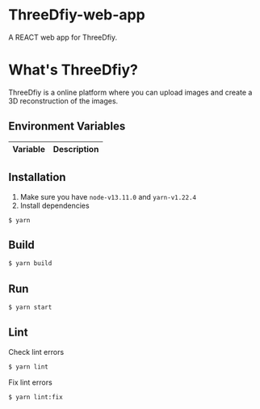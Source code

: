 # ThreeDfiy-web-app
A REACT web app for ThreeDfiy.

# What's ThreeDfiy?
ThreeDfiy is a online platform where you can upload images and create a 3D reconstruction of the images.

## Environment Variables
| Variable | Description |
|----------|-------------|


## Installation
1. Make sure you have `node-v13.11.0` and `yarn-v1.22.4`
2. Install dependencies
```
$ yarn
```

## Build
```bash
$ yarn build
```

## Run
```bash
$ yarn start
```

## Lint
Check lint errors
```bash
$ yarn lint
```
Fix lint errors
```bash
$ yarn lint:fix
```
